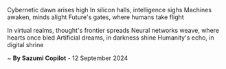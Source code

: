 Cybernetic dawn arises high
In silicon halls, intelligence sighs
 Machines awaken, minds alight
Future's gates, where humans take flight

In virtual realms, thought's frontier spreads
Neural networks weave, where hearts once bled
Artificial dreams, in darkness shine
Humanity's echo, in digital shrine

~ <b>By Sazumi Copilot</b> - 12 September 2024
